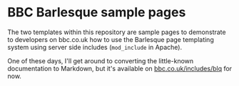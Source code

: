# BBC Barlesque sample pages

The two templates within this repository are sample pages to demonstrate to
developers on bbc.co.uk how to use the Barlesque page templating system using
server side includes (`mod_include` in Apache).

One of these days, I'll get around to converting the little-known documentation
to Markdown, but it's available on [bbc.co.uk/includes/blq](bbc.co.uk/includes/blq/)
for now.
